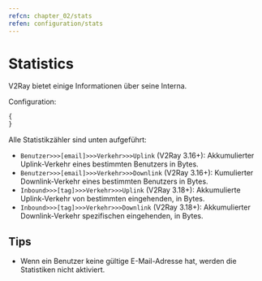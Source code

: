 ```yaml
---
refcn: chapter_02/stats
refen: configuration/stats
---
```

# Statistics

V2Ray bietet einige Informationen über seine Interna.

Configuration:

```javascript
{
}
```

Alle Statistikzähler sind unten aufgeführt:

* `Benutzer>>>[email]>>>Verkehr>>>Uplink` (V2Ray 3.16+): Akkumulierter Uplink-Verkehr eines bestimmten Benutzers in Bytes.
* `Benutzer>>>[email]>>>Verkehr>>>Downlink` (V2Ray 3.16+): Kumulierter Downlink-Verkehr eines bestimmten Benutzers in Bytes.
* `Inbound>>>[tag]>>>Verkehr>>>Uplink` (V2Ray 3.18+): Akkumulierte Uplink-Verkehr von bestimmten eingehenden, in Bytes.
* `Inbound>>>[tag]>>>Verkehr>>>Downlink` (V2Ray 3.18+): Akkumulierter Downlink-Verkehr spezifischen eingehenden, in Bytes.

## Tips

* Wenn ein Benutzer keine gültige E-Mail-Adresse hat, werden die Statistiken nicht aktiviert.